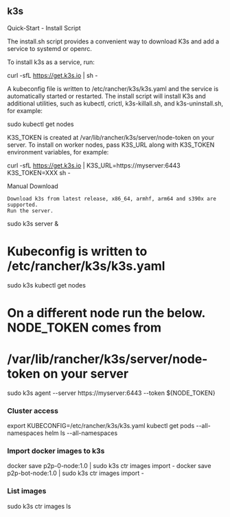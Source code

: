 ## k3s

Quick-Start - Install Script

The install.sh script provides a convenient way to download K3s and add a service to systemd or openrc.

To install k3s as a service, run:

curl -sfL https://get.k3s.io | sh -

A kubeconfig file is written to /etc/rancher/k3s/k3s.yaml and the service is automatically started or restarted. The install script will install K3s and additional utilities, such as kubectl, crictl, k3s-killall.sh, and k3s-uninstall.sh, for example:

sudo kubectl get nodes

K3S_TOKEN is created at /var/lib/rancher/k3s/server/node-token on your server. To install on worker nodes, pass K3S_URL along with K3S_TOKEN environment variables, for example:

curl -sfL https://get.k3s.io | K3S_URL=https://myserver:6443 K3S_TOKEN=XXX sh -

Manual Download

    Download k3s from latest release, x86_64, armhf, arm64 and s390x are supported.
    Run the server.

sudo k3s server &
# Kubeconfig is written to /etc/rancher/k3s/k3s.yaml
sudo k3s kubectl get nodes

# On a different node run the below. NODE_TOKEN comes from
# /var/lib/rancher/k3s/server/node-token on your server
sudo k3s agent --server https://myserver:6443 --token ${NODE_TOKEN}


### Cluster access
export KUBECONFIG=/etc/rancher/k3s/k3s.yaml
kubectl get pods --all-namespaces
helm ls --all-namespaces


### Import docker images to k3s
docker save p2p-0-node:1.0 | sudo k3s ctr images import -
docker save p2p-bot-node:1.0 | sudo k3s ctr images import -


### List images
sudo k3s ctr images ls

